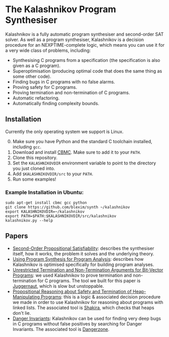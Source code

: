 The Kalashnikov Program Synthesiser
===================================

Kalashnikov is a fully automatic program synthesiser and second-order SAT solver.  As well
as a program synthesiser, Kalashnikov is a decision procedure for an NEXPTIME-complete logic,
which means you can use it for a very wide class of problems, including:

* Synthesising C programs from a specification (the specification is also given as a C program).
* Superoptimisation (producing optimal code that does the same thing as some other code).
* Finding bugs in C programs with no false alarms.
* Proving safety for C programs.
* Proving termination and non-termination of C programs.
* Automatic refactoring.
* Automatically finding complexity bounds.

Installation
------------

Currently the only operating system we support is Linux.

0. Make sure you have Python and the standard C toolchain installed, including `gcc`.
1. Download and install [CBMC](http://www.cprover.org/cbmc/).  Make sure to add it to your `PATH`.
2. Clone this repository.
3. Set the `KALASHNIKOVDIR` environment variable to point to the directory you just cloned into.
4. Add `$KALASHNIKOVDIR/src` to your `PATH`.
5. Run some examples!

### Example Installation in Ubuntu:

```
sudo apt-get install cbmc gcc python
git clone https://github.com/blexim/synth ~/kalashnikov
export KALASHNIKOVDIR=~/kalashnikov
export PATH=$PATH:$KALASHNIKOVDIR/src/kalashnikov
kalashnikov.py --help
```

Papers
------

* [Second-Order Propositional Satisfiability](http://arxiv.org/pdf/1409.4925): describes the synthesiser
itself, how it works, the problem it solves and the underlying theory.
* [Using Program Synthesis for Program Analysis](http://arxiv.org/abs/1508.07829): describes how Kalashnikov is optimised specifically for building program analyses.
* [Unrestricted Termination and Non-Termination Arguments for Bit-Vector Programs](http://arxiv.org/pdf/1410.5089): we used Kalashnikov to prove termination and non-termination for C programs.  The
tool we built for this paper is [Juggernaut](https://github.com/blexim/synth/blob/master/src/frontends/termination.py), which is slow but unstoppable.
* [Propositional Reasoning about Safety and Termination of Heap-Manipulating Programs](http://arxiv.org/pdf/1410.5088): this is a logic & associated decision procedure we made in order to use Kalashnikov
for reasoning about programs with linked lists.  The associated tool is [Shakira](https://github.com/blexim/synth/blob/master/src/shakira/shakira.sh), which checks that heaps don't lie.
* [Danger Invariants](http://arxiv.org/pdf/1503.05445): Kalashnikov can be used for finding very deep
bugs in C programs without false positives by searching for Danger Invariants.  The associated
tool is [Dangerzone](https://github.com/blexim/synth/blob/master/src/frontends/dangerzone.py).
